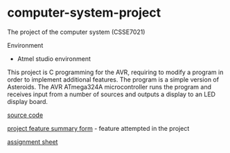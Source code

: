 # computer-system-project
The project of the computer system (CSSE7021)

Environment
* Atmel studio environment

This project is C programming for the AVR, requiring to modify a program in order to implement additional features.
The program is a simple version of Asteroids. 
The AVR ATmega324A microcontroller runs the program and receives input from a number of sources and outputs a display to an LED display board.


[source code](https://github.com/Maplexc/computer-system-project/tree/master/project/project)

[project feature summary form](https://github.com/Maplexc/computer-system-project/blob/master/CSSE2010_CSSE7201_2019_project_feature_summary_form_fillable.pdf) - feature attempted in the project

[assignment sheet](https://github.com/Maplexc/computer-system-project/blob/master/CSSE2010_CSSE7201_2019_project.pdf)
